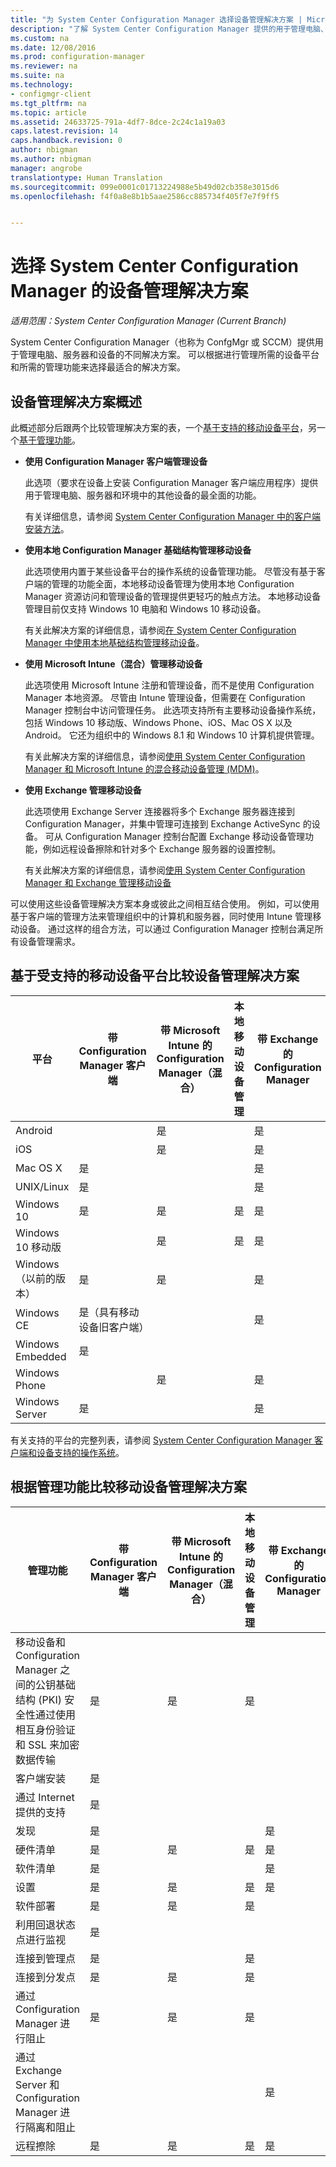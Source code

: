 ```yaml
---
title: "为 System Center Configuration Manager 选择设备管理解决方案 | Microsoft Docs"
description: "了解 System Center Configuration Manager 提供的用于管理电脑、服务器和设备的解决方案。"
ms.custom: na
ms.date: 12/08/2016
ms.prod: configuration-manager
ms.reviewer: na
ms.suite: na
ms.technology:
- configmgr-client
ms.tgt_pltfrm: na
ms.topic: article
ms.assetid: 24633725-791a-4df7-8dce-2c24c1a19a03
caps.latest.revision: 14
caps.handback.revision: 0
author: nbigman
ms.author: nbigman
manager: angrobe
translationtype: Human Translation
ms.sourcegitcommit: 099e0001c01713224988e5b49d02cb358e3015d6
ms.openlocfilehash: f4f0a8e8b1b5aae2586cc885734f405f7e7f9ff5


---
```

# <a name="choose-a-device-management-solution-for-system-center-configuration-manager"></a>选择 System Center Configuration Manager 的设备管理解决方案

*适用范围：System Center Configuration Manager (Current Branch)*

System Center Configuration Manager（也称为 ConfgMgr 或 SCCM）提供用于管理电脑、服务器和设备的不同解决方案。 可以根据进行管理所需的设备平台和所需的管理功能来选择最适合的解决方案。  


##  <a name="overview-of-device-management-solutions"></a>设备管理解决方案概述  
 此概述部分后跟两个比较管理解决方案的表，一个[基于支持的移动设备平台](#compare-device-management-solutions-based-on-supported-mobile-device-platforms)，另一个[基于管理功能](#compare-mobile-device-management-solutions-based-on-management-functionality)。
  

-   **使用 Configuration Manager 客户端管理设备**  

     此选项（要求在设备上安装 Configuration Manager 客户端应用程序）提供用于管理电脑、服务器和环境中的其他设备的最全面的功能。   

     有关详细信息，请参阅 [System Center Configuration Manager 中的客户端安装方法](/sccm/core/client/deploy/plan/client-installation-methods)。  

-   **使用本地 Configuration Manager 基础结构管理移动设备**  

     此选项使用内置于某些设备平台的操作系统的设备管理功能。 尽管没有基于客户端的管理的功能全面，本地移动设备管理为使用本地 Configuration Manager 资源访问和管理设备的管理提供更轻巧的触点方法。 本地移动设备管理目前仅支持 Windows 10 电脑和 Windows 10 移动设备。  

     有关此解决方案的详细信息，请参阅[在 System Center Configuration Manager 中使用本地基础结构管理移动设备](../../mdm/understand/manage-mobile-devices-with-on-premises-infrastructure.md)。  

-   **使用 Microsoft Intune（混合）管理移动设备**  

     此选项使用 Microsoft Intune 注册和管理设备，而不是使用 Configuration Manager 本地资源。 尽管由 Intune 管理设备，但需要在 Configuration Manager 控制台中访问管理任务。 此选项支持所有主要移动设备操作系统，包括 Windows 10 移动版、Windows Phone、iOS、Mac OS X 以及 Android。 它还为组织中的 Windows 8.1 和 Windows 10 计算机提供管理。  

     有关此解决方案的详细信息，请参阅[使用 System Center Configuration Manager 和 Microsoft Intune 的混合移动设备管理 (MDM)](../../mdm/understand/hybrid-mobile-device-management.md)。  

-   **使用 Exchange 管理移动设备**  

     此选项使用 Exchange Server 连接器将多个 Exchange 服务器连接到 Configuration Manager，并集中管理可连接到 Exchange ActiveSync 的设备。 可从 Configuration Manager 控制台配置 Exchange 移动设备管理功能，例如远程设备擦除和针对多个 Exchange 服务器的设置控制。  

     有关此解决方案的详细信息，请参阅[使用 System Center Configuration Manager 和 Exchange 管理移动设备](../../mdm/deploy-use/manage-mobile-devices-with-exchange-activesync.md)  

 可以使用这些设备管理解决方案本身或彼此之间相互结合使用。 例如，可以使用基于客户端的管理方法来管理组织中的计算机和服务器，同时使用 Intune 管理移动设备。 通过这样的组合方法，可以通过 Configuration Manager 控制台满足所有设备管理需求。  

## <a name="compare-device-management-solutions-based-on-supported-mobile-device-platforms"></a>基于受支持的移动设备平台比较设备管理解决方案  

|平台|带 Configuration Manager 客户端|带 Microsoft Intune 的 Configuration Manager（混合）|本地移动设备管理|带 Exchange 的 Configuration Manager|  
|--------------|-------------------------------------------|-------------------------------------------------------------------|-------------------------------|-----------------------------------------|  
|Android||是||是|  
|iOS||是||是|  
|Mac OS X|是|||是|  
|UNIX/Linux|是|||是|  
|Windows 10|是|是|是|是|  
|Windows 10 移动版||是|是|是|  
|Windows（以前的版本）|是|是||是|  
|Windows CE|是（具有移动设备旧客户端）|||是|  
|Windows Embedded|是||||  
|Windows Phone||是||是|  
|Windows Server|是|||是|  

 有关支持的平台的完整列表，请参阅 [System Center Configuration Manager 客户端和设备支持的操作系统](configs\supported-operating-systems-for-clients-and-devices.md)。

##  <a name="a-namebkmkcomp2a-compare-mobile-device-management-solutions-based-on-management-functionality"></a><a name="bkmk_comp2"></a> 根据管理功能比较移动设备管理解决方案  

|管理功能|带 Configuration Manager 客户端|带 Microsoft Intune 的 Configuration Manager（混合）|本地移动设备管理|带 Exchange 的 Configuration Manager|  
|------------------------------|-------------------------------------------|-------------------------------------------------------------------|-------------------------------|-----------------------------------------|  
|移动设备和 Configuration Manager 之间的公钥基础结构 (PKI) 安全性通过使用相互身份验证和 SSL 来加密数据传输|是|是|是||  
|客户端安装|是||||  
|通过 Internet 提供的支持|是||||  
|发现|是|||是|  
|硬件清单|是|是|是|是|  
|软件清单|是|||是|  
|设置|是|是|是|是|  
|软件部署|是|是|是||  
|利用回退状态点进行监视|是||||  
|连接到管理点|是||是||  
|连接到分发点|是|是|是||  
|通过 Configuration Manager 进行阻止|是|是|是||  
|通过 Exchange Server 和 Configuration Manager 进行隔离和阻止||||是|  
|远程擦除|是|是|是|是|  



<!--HONumber=Dec16_HO3-->


